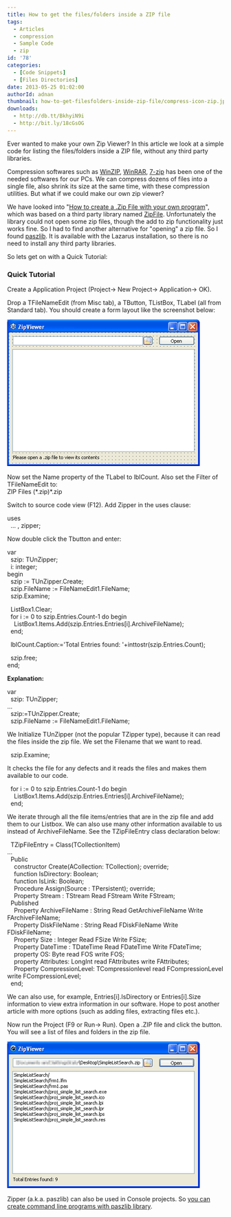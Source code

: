 ```yaml
---
title: How to get the files/folders inside a ZIP file
tags:
  - Articles
  - compression
  - Sample Code
  - zip
id: '78'
categories:
  - [Code Snippets]
  - [Files Directories]
date: 2013-05-25 01:02:00
authorId: adnan
thumbnail: how-to-get-filesfolders-inside-zip-file/compress-icon-zip.jpg
downloads:
  - http://db.tt/BkhyiN9i
  - http://bit.ly/18cGsOG
---
```


Ever wanted to make your own Zip Viewer? In this article we look at a simple code for listing the files/folders inside a ZIP file, without any third party libraries.
<!-- more -->
  
  
Compression softwares such as [WinZIP](http://www.winzip.com/), [WinRAR](http://www.rarlab.com/download.htm), [7-zip](http://www.7-zip.org/) has been one of the needed softwares for our PCs. We can compress dozens of files into a single file, also shrink its size at the same time, with these compression utilities. But what if we could make our own zip viewer?  
  
We have looked into "[How to create a .Zip File with your own program](http://lazplanet.blogspot.com/2013/04/how-to-create-zip-file.html)", which was based on a third party library named [ZipFile](http://wiki.freepascal.org/ZipFile). Unfortunately the library could not open some zip files, though the add to zip functionality just works fine. So I had to find another alternative for "opening" a zip file. So I found [paszlib](http://wiki.freepascal.org/paszlib). It is available with the Lazarus installation, so there is no need to install any third party libraries.  
  
So lets get on with a Quick Tutorial:  
  

### Quick Tutorial

Create a Application Project (Project-> New Project-> Application-> OK).  
  
Drop a TFileNameEdit (from Misc tab), a TButton, TListBox, TLabel (all from Standard tab). You should create a form layout like the screenshot below:  
  

![](how-to-get-filesfolders-inside-zip-file/zip-viewer-formlayout.gif)

  
  
Now set the Name property of the TLabel to lblCount. Also set the Filter of TFileNameEdit to:  
ZIP Files (\*.zip)\*.zip  
  
Switch to source code view (F12). Add Zipper in the uses clause:  

uses  
  ... , zipper;

  
Now double click the Tbutton and enter:  
  

var  
  szip: TUnZipper;  
  i: integer;  
begin  
  szip := TUnZipper.Create;  
  szip.FileName := FileNameEdit1.FileName;  
  szip.Examine;  
  
  ListBox1.Clear;  
  for i := 0 to szip.Entries.Count-1 do begin  
    ListBox1.Items.Add(szip.Entries.Entries\[i\].ArchiveFileName);  
  end;  
  
  lblCount.Caption:='Total Entries found: '+inttostr(szip.Entries.Count);  
  
  szip.free;  
end;

  
**Explanation:**  
  
var  
  szip: TUnZipper;  
...  
  szip:=TUnZipper.Create;  
  szip.FileName := FileNameEdit1.FileName;  
  
We Initialize TUnZipper (not the popular TZipper type), because it can read the files inside the zip file. We set the Filename that we want to read.  
  
  szip.Examine;  
  
It checks the file for any defects and it reads the files and makes them available to our code.  
  
  for i := 0 to szip.Entries.Count-1 do begin  
    ListBox1.Items.Add(szip.Entries.Entries\[i\].ArchiveFileName);  
  end;  
  
We iterate through all the file items/entries that are in the zip file and add them to our Listbox. We can also use many other information available to us instead of ArchiveFileName. See the TZipFileEntry class declaration below:  
  

  TZipFileEntry = Class(TCollectionItem)  
...  
  Public  
    constructor Create(ACollection: TCollection); override;  
    function IsDirectory: Boolean;  
    function IsLink: Boolean;  
    Procedure Assign(Source : TPersistent); override;  
    Property Stream : TStream Read FStream Write FStream;  
  Published  
    Property ArchiveFileName : String Read GetArchiveFileName Write FArchiveFileName;  
    Property DiskFileName : String Read FDiskFileName Write FDiskFileName;  
    Property Size : Integer Read FSize Write FSize;  
    Property DateTime : TDateTime Read FDateTime Write FDateTime;  
    property OS: Byte read FOS write FOS;  
    property Attributes: LongInt read FAttributes write FAttributes;  
    Property CompressionLevel: TCompressionlevel read FCompressionLevel write FCompressionLevel;  
  end;

  
  
We can also use, for example, Entries\[i\].IsDirectory or Entries\[i\].Size information to view extra information in our software. Hope to post another article with more options (such as adding files, extracting files etc.).  
  
Now run the Project (F9 or Run-> Run). Open a .ZIP file and click the button. You will see a list of files and folders in the zip file.  
  

![Zip viewer lazarus FPC runtime screenshot](how-to-get-filesfolders-inside-zip-file/zip-viewer-lazarus.gif "Zip viewer lazarus FPC runtime screenshot")

  
Zipper (a.k.a. paszlib) can also be used in Console projects. So [you can create command line programs with paszlib library](http://wiki.freepascal.org/paszlib#Examples).  
